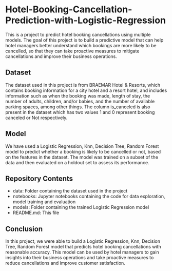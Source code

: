 # Hotel-Booking-Cancellation-Prediction-with-Logistic-Regression
This is a project to predict hotel booking cancellations using multiple models. The goal of this project is to build a predictive model that can help hotel managers better understand which bookings are more likely to be cancelled, so that they can take proactive measures to mitigate cancellations and improve their business operations.
## Dataset
The dataset used in this project is from BRAEMAR Hotel & Resorts, which contains booking information for a city hotel and a resort hotel, and includes information such as when the booking was made, length of stay, the number of adults, children, and/or babies, and the number of available parking spaces, among other things.
The column is_canceled is also present in the dataset which has two values 1 and 0 represent booking canceled or Not respectively.
## Model
We have used a Logistic Regression, Knn, Decision Tree, Random Forest model to predict whether a booking is likely to be cancelled or not, based on the features in the dataset. The model was trained on a subset of the data and then evaluated on a holdout set to assess its performance.
## Repository Contents
- data: Folder containing the dataset used in the project
- notebooks: Jupyter notebooks containing the code for data exploration, model training and evaluation
- models: Folder containing the trained Logistic Regression model
- README.md: This file
## Conclusion
In this project, we were able to build a Logistic Regression, Knn, Decision Tree, Random Forest model that predicts hotel booking cancellations with reasonable accuracy. This model can be used by hotel managers to gain insights into their business operations and take proactive measures to reduce cancellations and improve customer satisfaction.
